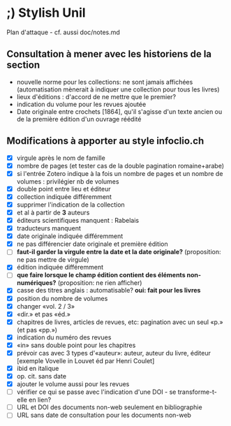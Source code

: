 # ;) Stylish Unil

Plan d'attaque - cf. aussi doc/notes.md

## Consultation à mener avec les historiens de la section

-   nouvelle norme pour les collections: ne sont jamais affichées (automatisation mènerait à indiquer une collection pour tous les livres)
-   lieux d'éditions : d'accord de ne mettre que le premier?
-   indication du volume pour les revues ajoutée
-   Date originale entre crochets [1864], qu'il s'agisse d'un texte ancien ou de la première édition d'un ouvrage réédité

## Modifications à apporter au style infoclio.ch

-   [x] virgule après le nom de famille
-   [x] nombre de pages (et tester cas de la double pagination romaine+arabe)
-   [x] si l'entrée Zotero indique à la fois un nombre de pages et un nombre de volumes : privilégier nb de volumes
-   [x] double point entre lieu et éditeur
-   [x] collection indiquée différemment
-   [x] supprimer l'indication de la collection
-   [x] et al à partir de **3** auteurs
-   [x] éditeurs scientifiques manquent : Rabelais
-   [x] traducteurs manquent
-   [x] date originale indiquée différemment
-   [x] ne pas différencier date originale et première édition
-   [ ] **faut-il garder la virgule entre la date et la date originale?** (proposition: ne pas mettre de virgule)
-   [x] édition indiquée différemment
-   [ ] **que faire lorsque le champ édition contient des éléments non-numériques?** (proposition: ne rien afficher)
-   [x] casse des titres anglais : automatisable? **oui: fait pour les livres**
-   [x] position du nombre de volumes
-   [x] changer «vol. 2 / 3»
-   [x] «dir.» et pas «éd.»
-   [x] chapitres de livres, articles de revues, etc: pagination avec un seul «p.» (et pas «pp.»)
-   [x] indication du numéro des revues
-   [x] «in» sans double point pour les chapitres
-   [x] prévoir cas avec 3 types d'«auteur»: auteur, auteur du livre, éditeur [exemple Vovelle in Louvet éd par Henri Coulet]
-   [x] ibid en italique
-   [x] op. cit. sans date
-   [x] ajouter le volume aussi pour les revues
-   [ ] vérifier ce qui se passe avec l'indication d'une DOI - se transforme-t-elle en lien?
-   [ ] URL et DOI des documents non-web seulement en bibliographie
-   [ ] URL sans date de consultation pour les documents non-web
